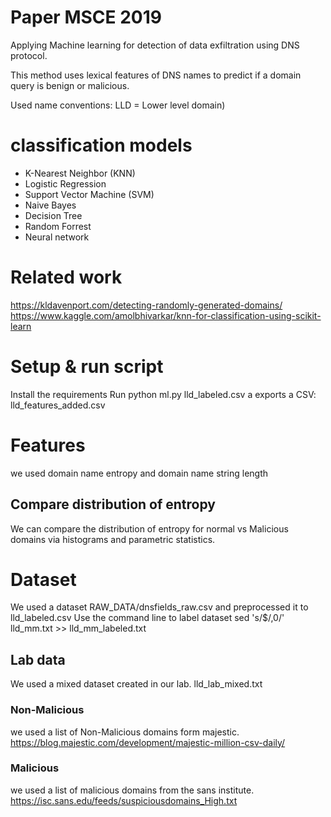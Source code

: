 
# Paper MSCE 2019

Applying Machine learning for detection of data exfiltration using DNS protocol.

This method uses lexical features of DNS names to predict if a domain query is benign or malicious.

Used name conventions: LLD = Lower level domain)
# classification models
- K-Nearest Neighbor (KNN)
- Logistic Regression
- Support Vector Machine (SVM)
- Naive Bayes
- Decision Tree
- Random Forrest
- Neural network

# Related work
https://kldavenport.com/detecting-randomly-generated-domains/
https://www.kaggle.com/amolbhivarkar/knn-for-classification-using-scikit-learn

# Setup & run script
Install the requirements
Run python ml.py lld_labeled.csv a
exports a CSV: lld_features_added.csv

# Features
we used domain name entropy and domain name string length

## Compare distribution of entropy
We can compare the distribution of entropy for normal vs Malicious domains via histograms and parametric statistics.


# Dataset
We used a dataset RAW_DATA/dnsfields_raw.csv and preprocessed it to lld_labeled.csv
Use the command line to label dataset sed 's/$/,0/' lld_mm.txt >> lld_mm_labeled.txt

## Lab data
We used a mixed dataset created in our lab.
lld_lab_mixed.txt

### Non-Malicious
we used a list of Non-Malicious domains form majestic.
https://blog.majestic.com/development/majestic-million-csv-daily/

### Malicious
we used a list of malicious domains from the sans institute.
https://isc.sans.edu/feeds/suspiciousdomains_High.txt
